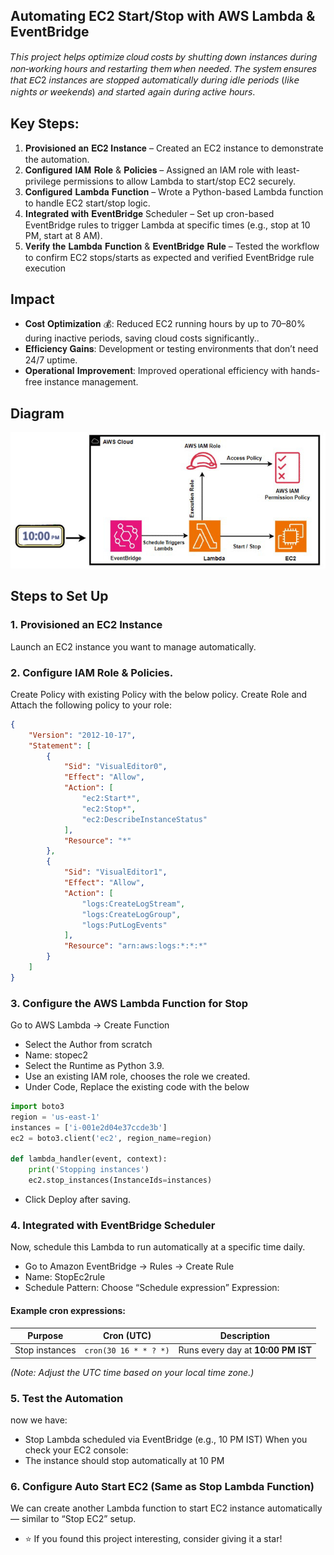 ## Automating EC2 Start/Stop with AWS Lambda & EventBridge
𝑇𝘩𝑖𝘴 𝘱𝑟𝘰𝑗𝘦𝑐𝘵 𝘩𝑒𝘭𝑝𝘴 𝘰𝑝𝘵𝑖𝘮𝑖𝘻𝑒 𝑐𝘭𝑜𝘶𝑑 𝑐𝘰𝑠𝘵𝑠 𝑏𝘺 𝘴ℎ𝘶𝑡𝘵𝑖𝘯𝑔 𝑑𝘰𝑤𝘯 𝘪𝑛𝘴𝑡𝘢𝑛𝘤𝑒𝘴 𝘥𝑢𝘳𝑖𝘯𝑔 𝑛𝘰𝑛-𝑤𝘰𝑟𝘬𝑖𝘯𝑔 ℎ𝘰𝑢𝘳𝑠 𝑎𝘯𝑑 𝑟𝘦𝑠𝘵𝑎𝘳𝑡𝘪𝑛𝘨 𝘵ℎ𝘦𝑚 𝑤𝘩𝑒𝘯 𝘯𝑒𝘦𝑑𝘦𝑑. 𝘛ℎ𝘦 𝘴𝑦𝘴𝑡𝘦𝑚 𝑒𝘯𝑠𝘶𝑟𝘦𝑠 𝑡𝘩𝑎𝘵 𝘌𝐶2 𝘪𝑛𝘴𝑡𝘢𝑛𝘤𝑒𝘴 𝘢𝑟𝘦 𝘴𝑡𝘰𝑝𝘱𝑒𝘥 𝘢𝑢𝘵𝑜𝘮𝑎𝘵𝑖𝘤𝑎𝘭𝑙𝘺 𝘥𝑢𝘳𝑖𝘯𝑔 𝑖𝘥𝑙𝘦 𝘱𝑒𝘳𝑖𝘰𝑑𝘴 (𝑙𝘪𝑘𝘦 𝘯𝑖𝘨ℎ𝘵𝑠 𝑜𝘳 𝘸𝑒𝘦𝑘𝘦𝑛𝘥𝑠) 𝘢𝑛𝘥 𝘴𝑡𝘢𝑟𝘵𝑒𝘥 𝘢𝑔𝘢𝑖𝘯 𝘥𝑢𝘳𝑖𝘯𝑔 𝑎𝘤𝑡𝘪𝑣𝘦 𝘩𝑜𝘶𝑟𝘴.

## Key Steps:
1.	𝐏𝐫𝐨𝐯𝐢𝐬𝐢𝐨𝐧𝐞𝐝 𝐚𝐧 𝐄𝐂𝟐 𝐈𝐧𝐬𝐭𝐚𝐧𝐜𝐞 – Created an EC2 instance to demonstrate the automation.
2.	𝐂𝐨𝐧𝐟𝐢𝐠𝐮𝐫𝐞𝐝 𝐈𝐀𝐌 𝐑𝐨𝐥𝐞 & 𝐏𝐨𝐥𝐢𝐜𝐢𝐞𝐬 – Assigned an IAM role with least-privilege permissions to allow Lambda to start/stop EC2 securely.
3.	𝐂𝐨𝐧𝐟𝐢𝐠𝐮𝐫𝐞𝐝 𝐋𝐚𝐦𝐛𝐝𝐚 𝐅𝐮𝐧𝐜𝐭𝐢𝐨𝐧 – Wrote a Python-based Lambda function to handle EC2 start/stop logic.
4.	𝐈𝐧𝐭𝐞𝐠𝐫𝐚𝐭𝐞𝐝 𝐰𝐢𝐭𝐡 𝐄𝐯𝐞𝐧𝐭𝐁𝐫𝐢𝐝𝐠𝐞 Scheduler – Set up cron-based EventBridge rules to trigger Lambda at specific times (e.g., stop at 10 PM, start at 8 AM).
5.	𝐕𝐞𝐫𝐢𝐟𝐲 𝐭𝐡𝐞 𝐋𝐚𝐦𝐛𝐝𝐚 𝐅𝐮𝐧𝐜𝐭𝐢𝐨𝐧 & 𝐄𝐯𝐞𝐧𝐭𝐁𝐫𝐢𝐝𝐠𝐞 𝐑𝐮𝐥𝐞 – Tested the workflow to confirm EC2 stops/starts as expected and verified EventBridge rule execution

## Impact
- 𝐂𝐨𝐬𝐭 𝐎𝐩𝐭𝐢𝐦𝐢𝐳𝐚𝐭𝐢𝐨𝐧 💰: Reduced EC2 running hours by up to 70–80% during inactive periods, saving cloud costs significantly..
- 𝐄𝐟𝐟𝐢𝐜𝐢𝐞𝐧𝐜𝐲 𝐆𝐚𝐢𝐧𝐬: Development or testing environments that don’t need 24/7 uptime.
- 𝐎𝐩𝐞𝐫𝐚𝐭𝐢𝐨𝐧𝐚𝐥 𝐈𝐦𝐩𝐫𝐨𝐯𝐞𝐦𝐞𝐧𝐭: Improved operational efficiency with hands-free instance management.

## Diagram

<p align="center">
  <img src="./image/image.jpg" alt="LEMP Diagram" width="600">
</p>

## Steps to Set Up

### 1. Provisioned an EC2 Instance
Launch an EC2 instance you want to manage automatically.  

### 2. Configure IAM Role & Policies. 
Create Policy with existing Policy with the below policy.
Create Role and Attach the following policy to your role:

```json
{
    "Version": "2012-10-17",
    "Statement": [
        {
            "Sid": "VisualEditor0",
            "Effect": "Allow",
            "Action": [
                "ec2:Start*",
                "ec2:Stop*",
                "ec2:DescribeInstanceStatus"
            ],
            "Resource": "*"
        },
        {
            "Sid": "VisualEditor1",
            "Effect": "Allow",
            "Action": [
                "logs:CreateLogStream",
                "logs:CreateLogGroup",
                "logs:PutLogEvents"
            ],
            "Resource": "arn:aws:logs:*:*:*"
        }
    ]
}
```


### 3. Configure the AWS Lambda Function for Stop
Go to AWS Lambda → Create Function
- Select the Author from scratch 
- Name: stopec2 
- Select the Runtime as Python 3.9. 
- Use an existing IAM role, chooses the role we created.
- Under Code, Replace the existing code with the below 

```python
import boto3
region = 'us-east-1'
instances = ['i-001e2d04e37ccde3b']
ec2 = boto3.client('ec2', region_name=region)

def lambda_handler(event, context):
    print('Stopping instances')
    ec2.stop_instances(InstanceIds=instances)
```
- Click Deploy after saving.


### 4. Integrated with EventBridge Scheduler
Now, schedule this Lambda to run automatically at a specific time daily.
- Go to Amazon EventBridge → Rules → Create Rule
- Name: StopEc2rule
- Schedule Pattern: Choose “Schedule expression”
Expression:
#### Example cron expressions:

| Purpose | Cron (UTC) | Description |
|----------|------------|-------------|
| Stop instances | `cron(30 16 * * ? *)` | Runs every day at **10:00 PM IST** |

*(Note: Adjust the UTC time based on your local time zone.)*

### 5. Test the Automation
now we have:
- Stop Lambda scheduled via EventBridge (e.g., 10 PM IST)
When you check your EC2 console:
- The instance should stop automatically at 10 PM

### 6. Configure Auto Start EC2 (Same as Stop Lambda Function)
We can create another Lambda function to start EC2 instance automatically — similar to “Stop EC2” setup.



- ⭐ If you found this project interesting, consider giving it a star!

